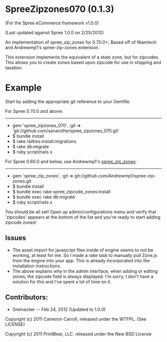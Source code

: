 
SpreeZipzones070 (0.1.3)
================

(For the Spree eCommerce framework v1.0.0)

(Last updated against Spree 1.0.0 on 2/25/2012)

An implementation of spree_zip_zones for 0.70.0+; Based off of Niamtech and Andrewmp1's spree-zip-zones extension.

This extension implements the equivalent of a state zone, but for zipcodes. This allows you to create zones based upon zipcode for use in shipping and taxation.


Example
=======

Start by adding the appropriate git reference to your Gemfile.

For Spree 0.70.0 and above:
___________________________

* gem 'spree_zipzones_070', :git => 'git://github.com/sanarothe/spree_zipzones_070.git'
* $ bundle install
* $ rake railties:install:migrations
* $ rake db:migrate
* $ ruby script/rails s

For Spree 0.60.0 and below, use Andrewmp1's [spree_zip_zones](https://github.com/Andrewmp1/spree-zip-zones):
____________________________________________________________________________________________________________

* gem 'spree_zip_zones', :git => git://github.com/Andrewmp1/spree-zip-zones.git
* $ bundle install
* $ bundle exec rake spree_zipcode_zones:install
* $ bundle exec rake db:migrate
* $ ruby script/rails s


You should be all set! Open up admin/configurations menu and verify that 'zipcodes' appears at the bottom of the list and you're ready to start adding zipcode zones!


Issues
-------

* The asset import for javascript files inside of engine seems to not be working, at least for me. So I made a rake task to manually pull Zone.js from the engine into your app. This is already incorporated into the installation instructions.
* The above explains why in the admin interface, when adding or editing zones, the zipcode field is always displayed. I'm sorry, I don't have a solution for this and I've spent a lot of time on it.

Contributors:
--------------
* Greinacker -- Feb 24, 2012 (Updated to 1.0.0)

Copyright (c) 2011 Cameron Carroll, released under the WTFPL. (See LICENSE)

Copyright (c) 2011 PrintBear, LLC. released under the New BSD License

